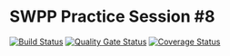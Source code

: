 # SWPP Practice Session #8

[![Build Status](https://travis-ci.org/kooyunmo/swpp-travis-sonarcloud.svg?branch=main)](https://travis-ci.org/kooyunmo/swpp-travis-sonarcloud)
[![Quality Gate Status](https://sonarcloud.io/api/project_badges/measure?project=kooyunmo_swpp-travis-sonarcloud&metric=alert_status)](https://sonarcloud.io/dashboard?id=kooyunmo_swpp-travis-sonarcloud)
[![Coverage Status](https://coveralls.io/repos/github/kooyunmo/swpp-travis-sonarcloud/badge.svg?branch=main)](https://coveralls.io/github/kooyunmo/swpp-travis-sonarcloud?branch=main)
